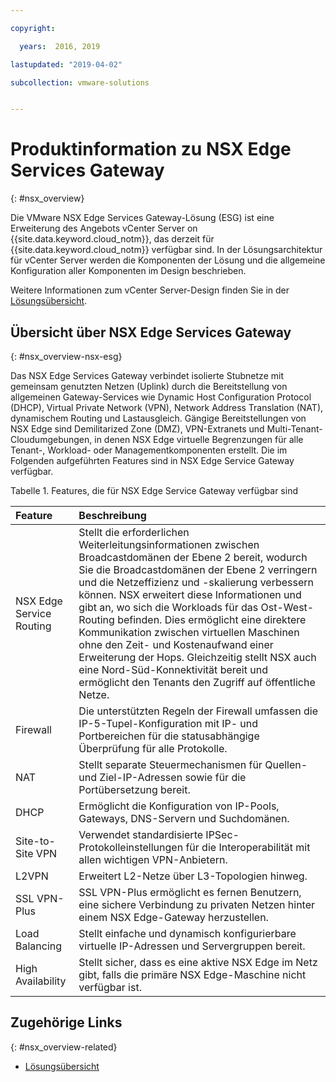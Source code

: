 ```yaml
---

copyright:

  years:  2016, 2019

lastupdated: "2019-04-02"

subcollection: vmware-solutions


---
```


# Produktinformation zu NSX Edge Services Gateway
{: #nsx_overview}

Die VMware NSX Edge Services Gateway-Lösung (ESG) ist eine Erweiterung des Angebots vCenter Server on {{site.data.keyword.cloud_notm}}, das derzeit für {{site.data.keyword.cloud_notm}} verfügbar sind. In der Lösungsarchitektur für vCenter Server werden die Komponenten der Lösung und die allgemeine Konfiguration aller Komponenten im Design beschrieben.

Weitere Informationen zum vCenter Server-Design finden Sie in der [Lösungsübersicht](/docs/services/vmwaresolutions/archiref/solution?topic=vmware-solutions-solution_overview).

## Übersicht über NSX Edge Services Gateway
{: #nsx_overview-nsx-esg}

Das NSX Edge Services Gateway verbindet isolierte Stubnetze mit gemeinsam genutzten Netzen (Uplink) durch die Bereitstellung von allgemeinen Gateway-Services wie Dynamic Host Configuration Protocol (DHCP), Virtual Private Network (VPN), Network Address Translation (NAT), dynamischem Routing und Lastausgleich. Gängige Bereitstellungen von NSX Edge sind Demilitarized Zone (DMZ), VPN-Extranets und Multi-Tenant-Cloudumgebungen, in denen NSX Edge virtuelle Begrenzungen für alle Tenant-, Workload- oder Managementkomponenten erstellt. Die im Folgenden aufgeführten Features sind in NSX Edge Service Gateway verfügbar.

Tabelle 1. Features, die für NSX Edge Service Gateway verfügbar sind

| Feature | Beschreibung |
|:------- |:----------- |
| NSX Edge Service Routing | Stellt die erforderlichen Weiterleitungsinformationen zwischen Broadcastdomänen der Ebene 2 bereit, wodurch Sie die Broadcastdomänen der Ebene 2 verringern und die Netzeffizienz und -skalierung verbessern können. NSX erweitert diese Informationen und gibt an, wo sich die Workloads für das Ost-West-Routing befinden. Dies ermöglicht eine direktere Kommunikation zwischen virtuellen Maschinen ohne den Zeit- und Kostenaufwand einer Erweiterung der Hops. Gleichzeitig stellt NSX auch eine Nord-Süd-Konnektivität bereit und ermöglicht den Tenants den Zugriff auf öffentliche Netze. |
| Firewall | Die unterstützten Regeln der Firewall umfassen die IP-5-Tupel-Konfiguration mit IP- und Portbereichen für die statusabhängige Überprüfung für alle Protokolle. |
| NAT | Stellt separate Steuermechanismen für Quellen- und Ziel-IP-Adressen sowie für die Portübersetzung bereit. |
| DHCP | Ermöglicht die Konfiguration von IP-Pools, Gateways, DNS-Servern und Suchdomänen. |
| Site-to-Site VPN | Verwendet standardisierte IPSec-Protokolleinstellungen für die Interoperabilität mit allen wichtigen VPN-Anbietern. |
| L2VPN | Erweitert L2-Netze über L3-Topologien hinweg. |
| SSL VPN-Plus |  SSL VPN-Plus ermöglicht es fernen Benutzern, eine sichere Verbindung zu privaten Netzen hinter einem NSX Edge-Gateway herzustellen. |
| Load Balancing | Stellt einfache und dynamisch konfigurierbare virtuelle IP-Adressen und Servergruppen bereit. |
| High Availability | Stellt sicher, dass es eine aktive NSX Edge im Netz gibt, falls die primäre NSX Edge-Maschine nicht verfügbar ist. |

## Zugehörige Links
{: #nsx_overview-related}

* [Lösungsübersicht](/docs/services/vmwaresolutions/archiref/solution?topic=vmware-solutions-solution_overview)
